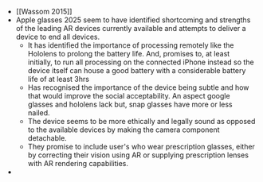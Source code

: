 - [[Wassom 2015]]
- Apple glasses 2025 seem to have identified shortcoming and strengths of the leading AR devices currently available and attempts to deliver a device to end all devices.
	- It has identified the importance of processing remotely like the Hololens to prolong the battery life. And, promises to, at least initially, to run all processing on the connected iPhone instead so the device itself can house a good battery with a considerable battery life of at least 3hrs
	- Has recognised the importance of the device being subtle and how that would improve the social acceptability. An aspect google glasses and hololens lack but, snap glasses have more or less nailed.
	- The device seems to be more ethically and legally sound as opposed to the available devices by making the camera component detachable.
	- They promise to include user's who wear prescription glasses, either by correcting their vision using AR or supplying prescription lenses with AR rendering capabilities.
-